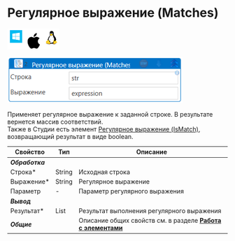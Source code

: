 # Регулярное выражение (Matches)

![](<../../../../.gitbook/assets/image (100) (1) (1) (1) (1) (1) (1) (10) (213).png>)

![](<../../../../.gitbook/assets/Рег выражение(массив).png>)

Применяет регулярное выражение к заданной строке. В результате вернется массив соответствий.\
Также в Студии есть элемент [Регулярное выражение (IsMatch)](https://docs.primo-rpa.ru/primo-rpa/g_elements/osnovnye-elementy/els_data/els_data_strings/el_regex), возвращающий результат в виде boolean.

| Свойство    | Тип     | Описание                                   |
| ----------- | ------- | ------------------------------------------ |
| ***Обработка*** |   |    | 
| Строка\*    | String  | Исходная строка                            |
| Выражение\* | String  | Регулярное выражение                       |
| Параметр    | -       | Параметр регулярного выражения             |
| ***Вывод*** |   |    | 
| Результат\* | List<Match> | Результат выполнения регулярного выражения |
| ***Общие*** |   | Описание общих свойств см. в разделе [**Работа с элементами**](https://docs.primo-rpa.ru/primo-rpa/primo-studio/process/elements) |  



